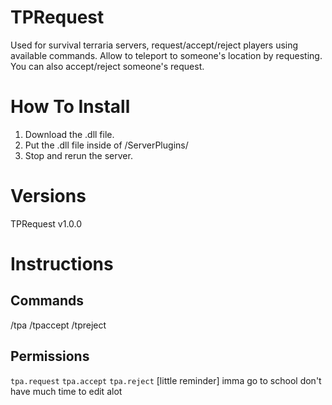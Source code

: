 # TPRequest
Used for survival terraria servers, request/accept/reject players using available commands. Allow to teleport to someone's location by requesting. You can also accept/reject someone's request.

# How To Install
1. Download the .dll file.
2. Put the .dll file inside of /ServerPlugins/
3. Stop and rerun the server.

# Versions
TPRequest v1.0.0

# Instructions
## Commands
/tpa
/tpaccept
/tpreject

## Permissions
`tpa.request`
`tpa.accept`
`tpa.reject`        [little reminder] imma go to school don't have much time to edit alot
